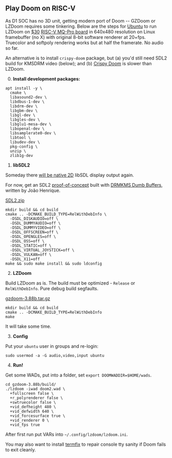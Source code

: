 ## Play Doom on RISC-V

As D1 SOC has no 3D unit, getting modern port of Doom -- GZDoom or LZDoom requires some tinkering. Below are the steps for [Ubuntu](https://ubuntu.com/download/risc-v) to run LZDoom on [$30](https://www.aliexpress.com/item/1005004157984532.html) [RISC-V MQ-Pro board](https://mangopi.org/mqpro) in 640x480 resolution on Linux framebuffer (no X) with original 8-bit software renderer at 20+fps. Truecolor and softpoly rendering works but at half the framerate. No audio so far.

An alternative is to install `crispy-doom` package, but (a) you'd still need SDL2 build for KMSDRM video (below); and (b) [Crispy Doom](https://github.com/fabiangreffrath/crispy-doom) is slower than LZDoom.

0. **Install development packages:**
```
apt install -y \
  cmake \
  libasound2-dev \
  libdbus-1-dev \
  libdrm-dev \
  libgbm-dev \
  libgl-dev \
  libgles-dev \
  libglu1-mesa-dev \
  libopenal-dev \
  libsamplerate0-dev \
  libtool \
  libudev-dev \
  pkg-config \
  unzip \
  zlib1g-dev
```

1. **libSDL2**

Someday there [will be native 2D](https://github.com/libsdl-org/SDL/issues/6570#issuecomment-1323154215) libSDL display output again.

For now, get an SDL2 [proof-of-concept](https://github.com/libsdl-org/SDL/issues/6570#issuecomment-1363905944)
built with [DRMKMS Dumb Buffers](https://github.com/JohnnyonFlame/SDL-dumbbuffers), written by João Henrique.


[SDL2.zip](https://github.com/JohnnyonFlame/SDL-dumbbuffers/archive/refs/heads/SDL2.zip)
```
mkdir build && cd build
cmake .. -DCMAKE_BUILD_TYPE=RelWithDebInfo \
  -DSDL_DISKAUDIO=off \
  -DSDL_DUMMYAUDIO=off \
  -DSDL_DUMMYVIDEO=off \
  -DSDL_OFFSCREEN=off \
  -DSDL_OPENGLES=off \
  -DSDL_OSS=off \
  -DSDL_STATIC=off \
  -DSDL_VIRTUAL_JOYSTICK=off \
  -DSDL_VULKAN=off \
  -DSDL_X11=off
make && sudo make install && sudo ldconfig
```

2. **LZDoom**

Build LZDoom as is. The build must be optimized - `Release` or `RelWithDebInfo`. Pure debug build segfaults.

[gzdoom-3.88b.tar.gz](https://github.com/drfrag666/gzdoom/archive/refs/tags/3.88b.tar.gz)
```
mkdir build && cd build
cmake .. -DCMAKE_BUILD_TYPE=RelWithDebInfo
make
```
It will take some time.

3. **Config**

Put your `ubuntu` user in groups and re-login:
```
sudo usermod -a -G audio,video,input ubuntu
```

4. **Run!**

Get some WADs, put into a folder, set `export DOOMWADDIR=$HOME/wads`.
```
cd gzdoom-3.88b/build/
./lzdoom -iwad doom2.wad \
  +fullscreen false \
  +r_polyrenderer false \
  +swtruecolor false \
  +vid_defheight 480 \
  +vid_defwidth 640 \
  +vid_forcesurface true \
  +vid_renderer 0 \
  +vid_fps true
```
After first run put VARs into `~/.config/lzdoom/lzdoom.ini`.

You may also want to install [termfix](https://github.com/hobbitalastair/termfix) to repair console tty sanity if Doom fails to exit cleanly.
